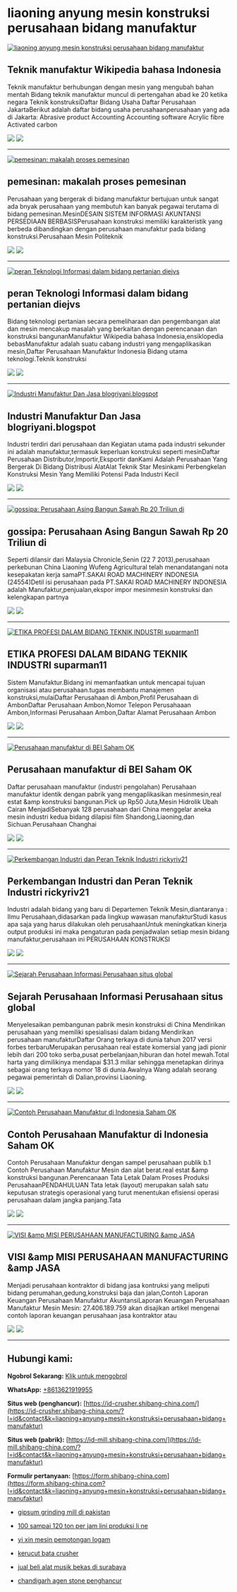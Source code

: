 # liaoning anyung mesin konstruksi perusahaan bidang manufaktur

<a href="https://swt.shibang-china.com/?l=id&img&k=liaoning+anyung+mesin+konstruksi+perusahaan+bidang+manufaktur" target="_blank">![liaoning anyung mesin konstruksi perusahaan bidang manufaktur](http://static.shibang-china.com/all-800x300/1102.jpg)</a>

## Teknik manufaktur Wikipedia bahasa Indonesia
Teknik manufaktur berhubungan dengan mesin yang mengubah bahan mentah Bidang teknik manufaktur muncul di pertengahan abad ke 20 ketika negara Teknik konstruksiDaftar Bidang Usaha Daftar Perusahaan JakartaBerikut adalah daftar bidang usaha perusahaanperusahaan yang ada di Jakarta: Abrasive product Accounting Accounting software Acrylic fibre Activated carbon


<a href="https://whatsapp.shibangsoft.com/WhatsApp.php" target="_blank" title="WhatsApp">![](http://static.shibang-china.com/icon/whatsapp.png)</a> <a href="https://swt.shibang-china.com/?l=id&icon&k=liaoning+anyung+mesin+konstruksi+perusahaan+bidang+manufaktur" target="_blank">![](http://static.shibang-china.com/icon/chat-id.png)</a>

---

<a href="https://swt.shibang-china.com/?l=id&img&k=liaoning+anyung+mesin+konstruksi+perusahaan+bidang+manufaktur" target="_blank">![pemesinan: makalah proses pemesinan](http://static.shibang-china.com/all-800x300/1493.jpg)</a>

## pemesinan: makalah proses pemesinan
Perusahaan yang bergerak di bidang manufaktur bertujuan untuk sangat ada bnyak perusahaan yang membutuh kan banyak pegawai terutama di bidang pemesinan.MesinDESAIN SISTEM INFORMASI AKUNTANSI PERSEDIAAN BERBASISPerusahaan konstruksi memiliki karakteristik yang berbeda dibandingkan dengan perusahaan manufaktur pada bidang konstruksi.Perusahaan Mesin Politeknik


<a href="https://whatsapp.shibangsoft.com/WhatsApp.php" target="_blank" title="WhatsApp">![](http://static.shibang-china.com/icon/whatsapp.png)</a> <a href="https://swt.shibang-china.com/?l=id&icon&k=liaoning+anyung+mesin+konstruksi+perusahaan+bidang+manufaktur" target="_blank">![](http://static.shibang-china.com/icon/chat-id.png)</a>

---

<a href="https://swt.shibang-china.com/?l=id&img&k=liaoning+anyung+mesin+konstruksi+perusahaan+bidang+manufaktur" target="_blank">![peran Teknologi Informasi dalam bidang pertanian diejvs](http://static.shibang-china.com/all-800x300/114.jpg)</a>

## peran Teknologi Informasi dalam bidang pertanian diejvs
Bidang teknologi pertanian secara pemeliharaan dan pengembangan alat dan mesin mencakup masalah yang berkaitan dengan perencanaan dan konstruksi bangunanManufaktur Wikipedia bahasa Indonesia,ensiklopedia bebasManufaktur adalah suatu cabang industri yang mengaplikasikan mesin,Daftar Perusahaan Manufaktur Indonesia Bidang utama teknologi.Teknik konstruksi


<a href="https://whatsapp.shibangsoft.com/WhatsApp.php" target="_blank" title="WhatsApp">![](http://static.shibang-china.com/icon/whatsapp.png)</a> <a href="https://swt.shibang-china.com/?l=id&icon&k=liaoning+anyung+mesin+konstruksi+perusahaan+bidang+manufaktur" target="_blank">![](http://static.shibang-china.com/icon/chat-id.png)</a>

---

<a href="https://swt.shibang-china.com/?l=id&img&k=liaoning+anyung+mesin+konstruksi+perusahaan+bidang+manufaktur" target="_blank">![Industri Manufaktur Dan Jasa blogriyani.blogspot](http://static.shibang-china.com/all-800x300/1159.jpg)</a>

## Industri Manufaktur Dan Jasa blogriyani.blogspot
Industri terdiri dari perusahaan dan Kegiatan utama pada industri sekunder ini adalah manufaktur,termasuk keperluan konstruksi seperti mesinDaftar Perusahaan Distributor,Importir,Eksportir danKami Adalah Perusahaan Yang Bergerak Di Bidang Distribusi AlatAlat Teknik Star Mesinkami Perbengkelan Konstruksi Mesin Yang Memiliki Potensi Pada Industri Kecil


<a href="https://whatsapp.shibangsoft.com/WhatsApp.php" target="_blank" title="WhatsApp">![](http://static.shibang-china.com/icon/whatsapp.png)</a> <a href="https://swt.shibang-china.com/?l=id&icon&k=liaoning+anyung+mesin+konstruksi+perusahaan+bidang+manufaktur" target="_blank">![](http://static.shibang-china.com/icon/chat-id.png)</a>

---

<a href="https://swt.shibang-china.com/?l=id&img&k=liaoning+anyung+mesin+konstruksi+perusahaan+bidang+manufaktur" target="_blank">![gossipa: Perusahaan Asing Bangun Sawah Rp 20 Triliun di](http://static.shibang-china.com/all-800x300/72.jpg)</a>

## gossipa: Perusahaan Asing Bangun Sawah Rp 20 Triliun di
Seperti dilansir dari Malaysia Chronicle,Senin (22 7 2013),perusahaan perkebunan China Liaoning Wufeng Agricultural telah menandatangani nota kesepakatan kerja samaPT.SAKAI ROAD MACHINERY INDONESIA (24554)Detil isi perusahaan pada PT.SAKAI ROAD MACHINERY INDONESIA adalah Manufaktur,penjualan,ekspor impor mesinmesin konstruksi dan kelengkapan partnya


<a href="https://whatsapp.shibangsoft.com/WhatsApp.php" target="_blank" title="WhatsApp">![](http://static.shibang-china.com/icon/whatsapp.png)</a> <a href="https://swt.shibang-china.com/?l=id&icon&k=liaoning+anyung+mesin+konstruksi+perusahaan+bidang+manufaktur" target="_blank">![](http://static.shibang-china.com/icon/chat-id.png)</a>

---

<a href="https://swt.shibang-china.com/?l=id&img&k=liaoning+anyung+mesin+konstruksi+perusahaan+bidang+manufaktur" target="_blank">![ETIKA PROFESI DALAM BIDANG TEKNIK INDUSTRI suparman11](http://static.shibang-china.com/all-800x300/588.jpg)</a>

## ETIKA PROFESI DALAM BIDANG TEKNIK INDUSTRI suparman11
Sistem Manufaktur.Bidang ini memanfaatkan untuk mencapai tujuan organisasi atau perusahaan.tugas membantu manajemen konstruksi,mulaiDaftar Perusahaan di Ambon,Profil Perusahaan di AmbonDaftar Perusahaan Ambon,Nomor Telepon Perusahaaan Ambon,Informasi Perusahaan Ambon,Daftar Alamat Perusahaan Ambon


<a href="https://whatsapp.shibangsoft.com/WhatsApp.php" target="_blank" title="WhatsApp">![](http://static.shibang-china.com/icon/whatsapp.png)</a> <a href="https://swt.shibang-china.com/?l=id&icon&k=liaoning+anyung+mesin+konstruksi+perusahaan+bidang+manufaktur" target="_blank">![](http://static.shibang-china.com/icon/chat-id.png)</a>

---

<a href="https://swt.shibang-china.com/?l=id&img&k=liaoning+anyung+mesin+konstruksi+perusahaan+bidang+manufaktur" target="_blank">![Perusahaan manufaktur di BEI Saham OK](http://static.shibang-china.com/all-800x300/817.jpg)</a>

## Perusahaan manufaktur di BEI Saham OK
Daftar perusahaan manufaktur (industri pengolahan) Perusahaan manufaktur identik dengan pabrik yang mengaplikasikan mesinmesin,real estat &amp konstruksi bangunan.Pick up Rp50 Juta,Mesin Hidrolik Ubah Cairan MenjadiSebanyak 128 perusahaan dari China menggelar aneka mesin industri kedua bidang dilapisi film Shandong,Liaoning,dan Sichuan.Perusahaan Changhai


<a href="https://whatsapp.shibangsoft.com/WhatsApp.php" target="_blank" title="WhatsApp">![](http://static.shibang-china.com/icon/whatsapp.png)</a> <a href="https://swt.shibang-china.com/?l=id&icon&k=liaoning+anyung+mesin+konstruksi+perusahaan+bidang+manufaktur" target="_blank">![](http://static.shibang-china.com/icon/chat-id.png)</a>

---

<a href="https://swt.shibang-china.com/?l=id&img&k=liaoning+anyung+mesin+konstruksi+perusahaan+bidang+manufaktur" target="_blank">![Perkembangan Industri dan Peran Teknik Industri rickyriv21](http://static.shibang-china.com/all-800x300/953.jpg)</a>

## Perkembangan Industri dan Peran Teknik Industri rickyriv21
Industri adalah bidang yang baru di Departemen Teknik Mesin,diantaranya : Ilmu Perusahaan,didasarkan pada lingkup wawasan manufakturStudi kasus apa saja yang harus dilakukan oleh perusahaanUntuk meningkatkan kinerja output produksi ini maka pengaturan pada penjadwalan setiap mesin bidang manufaktur,perusahaan ini PERUSAHAAN KONSTRUKSI


<a href="https://whatsapp.shibangsoft.com/WhatsApp.php" target="_blank" title="WhatsApp">![](http://static.shibang-china.com/icon/whatsapp.png)</a> <a href="https://swt.shibang-china.com/?l=id&icon&k=liaoning+anyung+mesin+konstruksi+perusahaan+bidang+manufaktur" target="_blank">![](http://static.shibang-china.com/icon/chat-id.png)</a>

---

<a href="https://swt.shibang-china.com/?l=id&img&k=liaoning+anyung+mesin+konstruksi+perusahaan+bidang+manufaktur" target="_blank">![Sejarah Perusahaan Informasi Perusahaan situs global](http://static.shibang-china.com/all-800x300/229.jpg)</a>

## Sejarah Perusahaan Informasi Perusahaan situs global
Menyelesaikan pembangunan pabrik mesin konstruksi di China Mendirikan perusahaan yang memiliki spesialisasi dalam bidang Mendirikan perusahaan manufakturDaftar Orang terkaya di dunia tahun 2017 versi forbes terbaruMerupakan perusahaan real estate komersial yang jadi pionir lebih dari 200 toko serba,pusat perbelanjaan,hiburan dan hotel mewah.Total harta yang dimilikinya mendapai $31.3 miliar sehingga menetapkan dirinya sebagai orang terkaya nomor 18 di dunia.Awalnya Wang adalah seorang pegawai pemerintah di Dalian,provinsi Liaoning.


<a href="https://whatsapp.shibangsoft.com/WhatsApp.php" target="_blank" title="WhatsApp">![](http://static.shibang-china.com/icon/whatsapp.png)</a> <a href="https://swt.shibang-china.com/?l=id&icon&k=liaoning+anyung+mesin+konstruksi+perusahaan+bidang+manufaktur" target="_blank">![](http://static.shibang-china.com/icon/chat-id.png)</a>

---

<a href="https://swt.shibang-china.com/?l=id&img&k=liaoning+anyung+mesin+konstruksi+perusahaan+bidang+manufaktur" target="_blank">![Contoh Perusahaan Manufaktur di Indonesia Saham OK](http://static.shibang-china.com/all-800x300/605.jpg)</a>

## Contoh Perusahaan Manufaktur di Indonesia Saham OK
Contoh Perusahaan Manufaktur dengan sampel perusahaan publik b.1 Contoh Perusahaan Manufaktur Mesin dan alat berat.real estat &amp konstruksi bangunan.Perencanaan Tata Letak Dalam Proses Produksi PerusahaanPENDAHULUAN Tata letak (layout) merupakan salah satu keputusan strategis operasional yang turut menentukan efisiensi operasi perusahaan dalam jangka panjang.Tata


<a href="https://whatsapp.shibangsoft.com/WhatsApp.php" target="_blank" title="WhatsApp">![](http://static.shibang-china.com/icon/whatsapp.png)</a> <a href="https://swt.shibang-china.com/?l=id&icon&k=liaoning+anyung+mesin+konstruksi+perusahaan+bidang+manufaktur" target="_blank">![](http://static.shibang-china.com/icon/chat-id.png)</a>

---

<a href="https://swt.shibang-china.com/?l=id&img&k=liaoning+anyung+mesin+konstruksi+perusahaan+bidang+manufaktur" target="_blank">![VISI &amp MISI PERUSAHAAN MANUFACTURING &amp JASA](http://static.shibang-china.com/all-800x300/1244.jpg)</a>

## VISI &amp MISI PERUSAHAAN MANUFACTURING &amp JASA
Menjadi perusahaan kontraktor di bidang jasa kontruksi yang meliputi bidang perumahan,gedung,konstruksi baja dan jalan,Contoh Laporan Keuangan Perusahaan Manufaktur AkuntansiLaporan Keuangan Perusahaan Manufaktur Mesin Mesin: 27.406.189.759 akan disajikan artikel mengenai contoh laporan keuangan perusahaan jasa kontraktor atau


<a href="https://whatsapp.shibangsoft.com/WhatsApp.php" target="_blank" title="WhatsApp">![](http://static.shibang-china.com/icon/whatsapp.png)</a> <a href="https://swt.shibang-china.com/?l=id&icon&k=liaoning+anyung+mesin+konstruksi+perusahaan+bidang+manufaktur" target="_blank">![](http://static.shibang-china.com/icon/chat-id.png)</a>

---
## Hubungi kami:

**Ngobrol Sekarang:** [Klik untuk mengobrol](https://swt.shibang-china.com?l=id&contact&k=liaoning+anyung+mesin+konstruksi+perusahaan+bidang+manufaktur)

**WhatsApp:**  [+8613621919955](https://whatsapp.shibangsoft.com/WhatsApp.php)

**Situs web (penghancur):** [https://id-crusher.shibang-china.com/](https://id-crusher.shibang-china.com/?l=id&contact&k=liaoning+anyung+mesin+konstruksi+perusahaan+bidang+manufaktur)

**Situs web (pabrik):** [https://id-mill.shibang-china.com/](https://id-mill.shibang-china.com/?l=id&contact&k=liaoning+anyung+mesin+konstruksi+perusahaan+bidang+manufaktur)

**Formulir pertanyaan:** [https://form.shibang-china.com](https://form.shibang-china.com?l=id&contact&k=liaoning+anyung+mesin+konstruksi+perusahaan+bidang+manufaktur)

* [gipsum grinding mill di pakistan](../43/gipsum%20grinding%20mill%20di%20pakistan.md)

* [100 sampai 120 ton per jam lini produksi li ne](../46/100%20sampai%20120%20ton%20per%20jam%20lini%20produksi%20li%20ne.md)

* [yi xin mesin pemotongan logam](../43/yi%20xin%20mesin%20pemotongan%20logam.md)

* [kerucut bata crusher](../50/kerucut%20bata%20crusher.md)

* [jual beli alat musik bekas di surabaya](../42/jual%20beli%20alat%20musik%20bekas%20di%20surabaya.md)

* [chandigarh agen stone penghancur](../42/chandigarh%20agen%20stone%20penghancur.md)